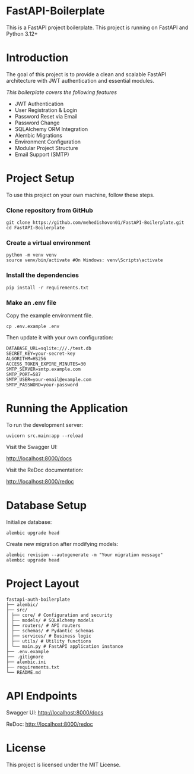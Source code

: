 # FastAPI-Boilerplate

This is a FastAPI project boilerplate.
This project is running on FastAPI and Python 3.12+

# Introduction

The goal of this project is to provide a clean and scalable FastAPI architecture with JWT authentication and essential modules.

_This boilerplate covers the following features_

* JWT Authentication
* User Registration & Login
* Password Reset via Email
* Password Change
* SQLAlchemy ORM Integration
* Alembic Migrations
* Environment Configuration
* Modular Project Structure
* Email Support (SMTP)

# Project Setup

To use this project on your own machine, follow these steps.

### Clone repository from GitHub
```
git clone https://github.com/mehedishovon01/FastAPI-Boilerplate.git
cd FastAPI-Boilerplate
```

### Create a virtual environment
```
python -m venv venv
source venv/bin/activate #On Windows: venv\Scripts\activate
```

### Install the dependencies
```
pip install -r requirements.txt
```

### Make an .env file

Copy the example environment file.
```
cp .env.example .env
```

Then update it with your own configuration:

```
DATABASE_URL=sqlite:///./test.db
SECRET_KEY=your-secret-key
ALGORITHM=HS256
ACCESS_TOKEN_EXPIRE_MINUTES=30
SMTP_SERVER=smtp.example.com
SMTP_PORT=587
SMTP_USER=your-email@example.com
SMTP_PASSWORD=your-password
```

# Running the Application

To run the development server:
```
uvicorn src.main:app --reload
```

Visit the Swagger UI:

[http://localhost:8000/docs](http://localhost:8000/docs)

Visit the ReDoc documentation:

[http://localhost:8000/redoc](http://localhost:8000/redoc)

# Database Setup

Initialize database:
```
alembic upgrade head
```

Create new migration after modifying models:

```
alembic revision --autogenerate -m "Your migration message"
alembic upgrade head
```

# Project Layout
```
fastapi-auth-boilerplate
├── alembic/
├── src/
│ ├── core/ # Configuration and security
│ ├── models/ # SQLAlchemy models
│ ├── routers/ # API routers
│ ├── schemas/ # Pydantic schemas
│ ├── services/ # Business logic
│ ├── utils/ # Utility functions
│ └── main.py # FastAPI application instance
├── .env.example
├── .gitignore
├── alembic.ini
├── requirements.txt
└── README.md
```

# API Endpoints

Swagger UI:
[http://localhost:8000/docs](http://localhost:8000/docs)

ReDoc:
[http://localhost:8000/redoc](http://localhost:8000/redoc)


# License
This project is licensed under the MIT License.